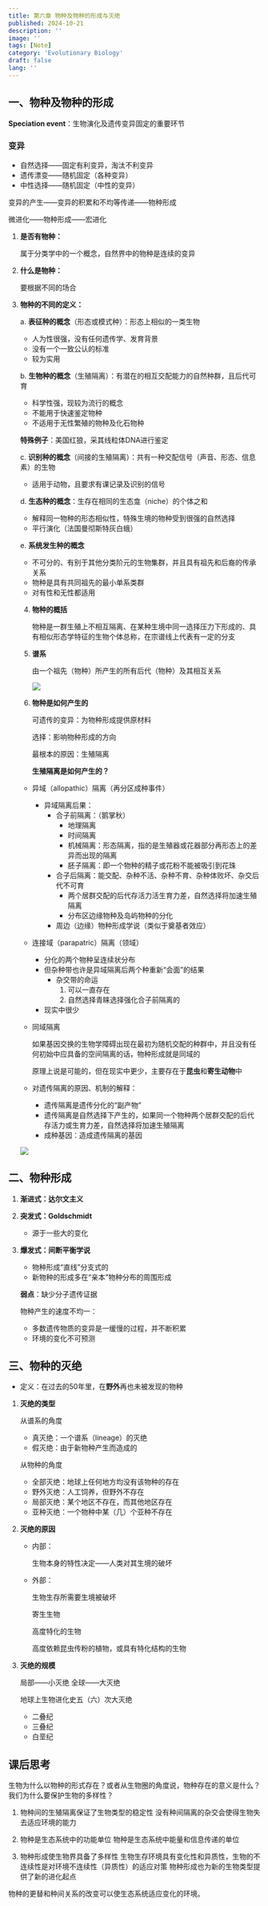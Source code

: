 ```yaml
---
title: 第六章 物种及物种的形成与灭绝
published: 2024-10-21
description: ''
image: ''
tags: [Note]
category: 'Evolutionary Biology'
draft: false 
lang: ''
---
```

## 一、物种及物种的形成

**Speciation event**：生物演化及遗传变异固定的重要环节

### 变异

- 自然选择——固定有利变异，淘汰不利变异
- 遗传漂变——随机固定（各种变异）
- 中性选择——随机固定（中性的变异）

变异的产生——变异的积累和不均等传递——物种形成

微进化——物种形成——宏进化

1. **是否有物种：**

   属于分类学中的一个概念，自然界中的物种是连续的变异

2. **什么是物种：**

   要根据不同的场合

3. **物种的不同的定义：**

   a. **表征种的概念**（形态或模式种）：形态上相似的一类生物

   - 人为性很强，没有任何遗传学、发育背景
   - 没有一个一致公认的标准
   - 较为实用

   b. **生物种的概念**（生殖隔离）：有潜在的相互交配能力的自然种群，且后代可育

   - 科学性强，现较为流行的概念
   - 不能用于快速鉴定物种
   - 不适用于无性繁殖的物种及化石物种

   **特殊例子**：美国红狼，采其线粒体DNA进行鉴定

   c. **识别种的概念**（间接的生殖隔离）：共有一种交配信号（声音、形态、信息素）的生物

   - 适用于动物，且要求有课记录及识别的信号

   d. **生态种的概念**：生存在相同的生态龛（niche）的个体之和

   - 解释同一物种的形态相似性，特殊生境的物种受到很强的自然选择
   - 平行演化（法国曼彻斯特灰白蛾）

   e. **系统发生种的概念**

   - 不可分的、有别于其他分类阶元的生物集群，并且具有祖先和后裔的传承关系
   - 物种是具有共同祖先的最小单系类群
   - 对有性和无性都适用

   4. **物种的概括**

      物种是一群生殖上不相互隔离、在某种生境中同一选择压力下形成的、具有相似形态学特征的生物个体总称，在宗谱线上代表有一定的分支

   5. **谱系**

      由一个祖先（物种）所产生的所有后代（物种）及其相互关系

      ![](https://img.duckk.org/2024/10/3ba41e21f85175db2e39e1c8e686fcc1.png)

      

   6. **物种是如何产生的**

      可遗传的变异：为物种形成提供原材料

      选择：影响物种形成的方向

      最根本的原因：生殖隔离

      **生殖隔离是如何产生的？**
   
    - 异域（allopathic）隔离（再分区成种事件）
      - 异域隔离后果：
        - 合子前隔离：（鹅掌秋）
          - 地理隔离
          - 时间隔离
          - 机械隔离：形态隔离，指的是生殖器或花器部分再形态上的差异而出现的隔离
          - 胚子隔离：即一个物种的精子或花粉不能被吸引到花珠
        - 合子后隔离：能交配、杂种不活、杂种不育、杂种体败坏、杂交后代不可育
          - 两个居群交配的后代存活力活生育力差，自然选择将加速生殖隔离
          - 分布区边缘物种及岛屿物种的分化
        - 周边（边缘）物种形成学说（类似于奠基者效应）
      
    - 连接域（parapatric）隔离（领域）
   
      - 分化的两个物种呈连续状分布
      - 但杂种带也许是异域隔离后两个种重新“会面”的结果
        - 杂交带的命运
          1. 可以一直存在
          2. 自然选择青睐选择强化合子前隔离的
      - 现实中很少
   
    - 同域隔离
   
      如果基因交换的生物学障碍出现在最初为随机交配的种群中，并且没有任何初始中应具备的空间隔离的话，物种形成就是同域的
   
      原理上说是可能的，但在现实中更少，主要存在于**昆虫**和**寄生动物**中
   
    - 对遗传隔离的原因、机制的解释：
   
      - 遗传隔离是遗传分化的“副产物”
      - 遗传隔离是自然选择下产生的，如果同一个物种两个居群交配的后代存活力或生育力差，自然选择将加速生殖隔离
      - 成种基因：造成遗传隔离的基因
   
   ![](https://img.duckk.org/2024/10/7c3336b16840bbea45f2b9c8d167e9b0.png)

## 二、物种形成

1. **渐进式：达尔文主义**

2. **突发式：Goldschmidt**

   - 源于一些大的变化

3. **爆发式：间断平衡学说**

   - 物种形成“直线”分支式的
   - 新物种的形成多在“亲本”物种分布的周围形成

   **弱点**：缺少分子遗传证据

   物种产生的速度不均一：

   - 多数遗传物质的变异是一缓慢的过程，并不断积累
   - 环境的变化不可预测

## 三、物种的灭绝

- 定义：在过去的50年里，在**野外**再也未被发现的物种

1. **灭绝的类型**

   从谱系的角度

   - 真灭绝：一个谱系（lineage）的灭绝
   - 假灭绝：由于新物种产生而造成的

   从物种的角度

   - 全部灭绝：地球上任何地方均没有该物种的存在
   - 野外灭绝：人工饲养，但野外不存在
   - 局部灭绝：某个地区不存在，而其他地区存在
   - 亚种灭绝：一个物种中某（几）个亚种不存在

2. **灭绝的原因**

   - 内部：

     生物本身的特性决定——人类对其生境的破坏

   - 外部：

     生物生存所需要生境被破坏

     寄生生物

     高度特化的生物

     高度依赖昆虫传粉的植物，或具有特化结构的生物

3. **灭绝的规模**

   局部——小灭绝	全球——大灭绝

   地球上生物进化史五（六）次大灭绝

   - 二叠纪
   - 三叠纪
   - 白垩纪

## 课后思考
生物为什么以物种的形式存在？或者从生物圈的角度说，物种存在的意义是什么？我们为什么要保护生物的多样性？

1. 物种间的生殖隔离保证了生物类型的稳定性
   没有种间隔离的杂交会使得生物失去适应环境的能力

2. 物种是生态系统中的功能单位
   物种是生态系统中能量和信息传递的单位

3. 物种形成使生物界具备了多样性
   生物生存环境具有变化性和异质性，生物的不连续性是对环境不连续性（异质性）的适应对策
   物种形成也为新的生物类型提供了新的进化起点

物种的更替和种间关系的改变可以使生态系统适应变化的环境。